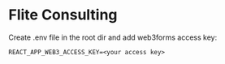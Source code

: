 # Flite Consulting

Create .env file in the root dir and add web3forms access key:

`REACT_APP_WEB3_ACCESS_KEY=<your access key>`

